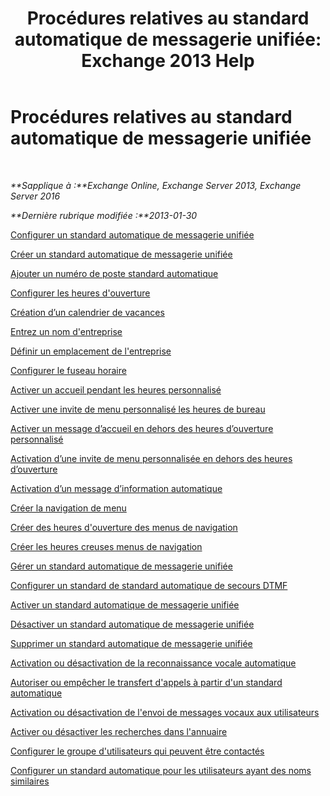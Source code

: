 ﻿---
title: 'Procédures relatives au standard automatique de messagerie unifiée: Exchange 2013 Help'
TOCTitle: Procédures relatives au standard automatique de messagerie unifiée
ms:assetid: 9e59d68f-e11a-49b0-ac6b-88061761fd45
ms:mtpsurl: https://technet.microsoft.com/fr-fr/library/JJ822155(v=EXCHG.150)
ms:contentKeyID: 50555458
ms.date: 04/24/2018
mtps_version: v=EXCHG.150
ms.translationtype: HT
---

# Procédures relatives au standard automatique de messagerie unifiée

 

_**Sapplique à :**Exchange Online, Exchange Server 2013, Exchange Server 2016_

_**Dernière rubrique modifiée :**2013-01-30_

[Configurer un standard automatique de messagerie unifiée](set-up-a-um-auto-attendant-exchange-2013-help.md)

[Créer un standard automatique de messagerie unifiée](create-a-um-auto-attendant-exchange-2013-help.md)

[Ajouter un numéro de poste standard automatique](add-an-auto-attendant-extension-number-exchange-2013-help.md)

[Configurer les heures d'ouverture](configure-business-hours-exchange-2013-help.md)

[Création d’un calendrier de vacances](create-a-holiday-schedule-exchange-2013-help.md)

[Entrez un nom d'entreprise](enter-a-business-name-exchange-2013-help.md)

[Définir un emplacement de l'entreprise](set-a-business-location-exchange-2013-help.md)

[Configurer le fuseau horaire](configure-the-time-zone-exchange-2013-help.md)

[Activer un accueil pendant les heures personnalisé](enable-a-customized-business-hours-greeting-exchange-2013-help.md)

[Activer une invite de menu personnalisé les heures de bureau](enable-a-customized-business-hours-menu-prompt-exchange-2013-help.md)

[Activer un message d’accueil en dehors des heures d’ouverture personnalisé](enable-a-customized-non-business-hours-greeting-exchange-2013-help.md)

[Activation d’une invite de menu personnalisée en dehors des heures d’ouverture](enable-a-customized-non-business-hours-menu-prompt-exchange-2013-help.md)

[Activation d’un message d’information automatique](enable-an-informational-announcement-exchange-2013-help.md)

[Créer la navigation de menu](create-menu-navigation-exchange-2013-help.md)

[Créer des heures d'ouverture des menus de navigation](create-business-hours-navigation-menus-exchange-2013-help.md)

[Créer les heures creuses menus de navigation](create-non-business-hours-navigation-menus-exchange-2013-help.md)

[Gérer un standard automatique de messagerie unifiée](manage-a-um-auto-attendant-exchange-2013-help.md)

[Configurer un standard de standard automatique de secours DTMF](configure-a-dtmf-fallback-auto-attendant-exchange-2013-help.md)

[Activer un standard automatique de messagerie unifiée](enable-a-um-auto-attendant-exchange-2013-help.md)

[Désactiver un standard automatique de messagerie unifiée](disable-a-um-auto-attendant-exchange-2013-help.md)

[Supprimer un standard automatique de messagerie unifiée](delete-a-um-auto-attendant-exchange-2013-help.md)

[Activation ou désactivation de la reconnaissance vocale automatique](enable-or-disable-automatic-speech-recognition-exchange-2013-help.md)

[Autoriser ou empêcher le transfert d'appels à partir d'un standard automatique](enable-or-prevent-transferring-calls-from-an-auto-attendant-exchange-2013-help.md)

[Activation ou désactivation de l'envoi de messages vocaux aux utilisateurs](enable-or-disable-sending-voice-messages-to-users-exchange-2013-help.md)

[Activer ou désactiver les recherches dans l'annuaire](enable-or-disable-directory-lookups-exchange-2013-help.md)

[Configurer le groupe d'utilisateurs qui peuvent être contactés](configure-the-group-of-users-that-can-be-contacted-exchange-2013-help.md)

[Configurer un standard automatique pour les utilisateurs ayant des noms similaires](configure-an-auto-attendant-for-users-who-have-similar-names-exchange-2013-help.md)

